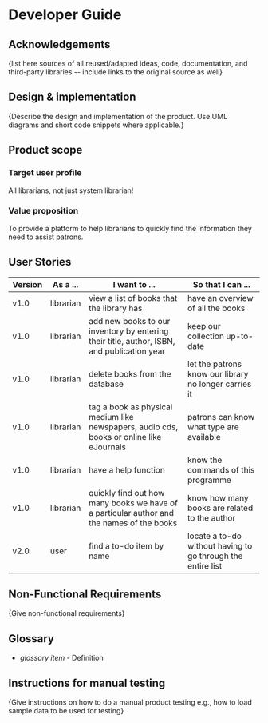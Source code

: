 # Developer Guide

## Acknowledgements

{list here sources of all reused/adapted ideas, code, documentation, and third-party libraries -- include links to the original source as well}

## Design & implementation

{Describe the design and implementation of the product. Use UML diagrams and short code snippets where applicable.}


## Product scope
### Target user profile

All librarians, not just system librarian!

### Value proposition

To provide a platform to help librarians to quickly find the information they need to assist patrons.

## User Stories

|Version| As a ...  | I want to ...                                                                              | So that I can ...                                           |
|--------|-----------|--------------------------------------------------------------------------------------------|-------------------------------------------------------------|
|v1.0| librarian | view a list of books that the library has                                                  | have an overview of all the books                           |
|v1.0| librarian | add new books to our inventory by entering their title, author, ISBN, and publication year | keep our collection up-to-date                              |
|v1.0| librarian | delete books from the database                                                             | let the patrons know our library no longer carries it       |
|v1.0| librarian | tag a book as physical medium like newspapers, audio cds, books or online like eJournals   | patrons can know what type are available                    |
|v1.0| librarian | have a help function                                                                       | know the commands of this programme                         |
|v1.0| librarian | quickly find out how many books we have of a particular author and the names of the books  | know how many books are related to the author               |
|v2.0| user      | find a to-do item by name                                                                  | locate a to-do without having to go through the entire list |

## Non-Functional Requirements

{Give non-functional requirements}

## Glossary

* *glossary item* - Definition

## Instructions for manual testing

{Give instructions on how to do a manual product testing e.g., how to load sample data to be used for testing}

